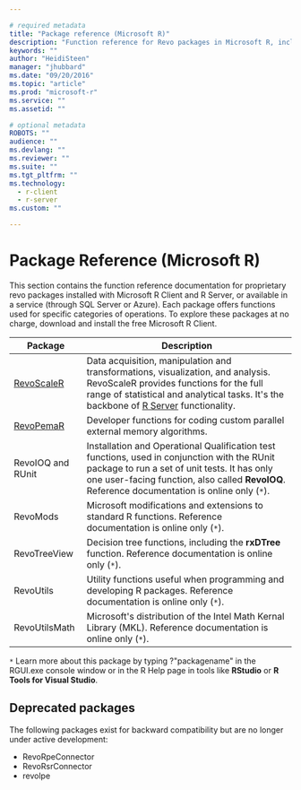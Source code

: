 ```yaml
---

# required metadata
title: "Package reference (Microsoft R)"
description: "Function reference for Revo packages in Microsoft R, including RevoScaleR, RevoPemaR, and others."
keywords: ""
author: "HeidiSteen"
manager: "jhubbard"
ms.date: "09/20/2016"
ms.topic: "article"
ms.prod: "microsoft-r"
ms.service: ""
ms.assetid: ""

# optional metadata
ROBOTS: ""
audience: ""
ms.devlang: ""
ms.reviewer: ""
ms.suite: ""
ms.tgt_pltfrm: ""
ms.technology:
  - r-client
  - r-server
ms.custom: ""

---
```


# Package Reference (Microsoft R)

This section contains the function reference documentation for proprietary revo packages installed with Microsoft R Client and R Server, or available in a service (through SQL Server or Azure). Each package offers functions used for specific categories of operations. To explore these packages at no charge, download and install the free Microsoft R Client.

|Package | Description |
|----|----|
|[RevoScaleR](scaler/scaler.md) | Data acquisition, manipulation and transformations, visualization, and analysis. RevoScaleR provides functions for the full range of statistical and analytical tasks. It's the backbone of [R Server](rserver.md) functionality. |
|[RevoPemaR](pemar-getting-started.md) | Developer functions for coding custom parallel external memory algorithms. |
|RevoIOQ and RUnit|Installation and Operational Qualification test functions, used in conjunction with the RUnit package to run a set of unit tests. It has only one user-facing function, also called **RevoIOQ**. Reference documentation is online only (`*`). |
|RevoMods|Microsoft modifications and extensions to standard R functions. Reference documentation is online only (`*`).  |
|RevoTreeView|Decision tree functions, including the **rxDTree** function. Reference documentation is online only (`*`). |
|RevoUtils|Utility functions useful when programming and developing R packages. Reference documentation is online only (`*`). |
|RevoUtilsMath|Microsoft's distribution of the Intel Math Kernal Library (MKL). Reference documentation is online only (`*`). |

`*` Learn more about this package by typing ?"packagename" in the RGUI.exe console window or in the R Help page in tools like **RStudio** or **R Tools for Visual Studio**.

## Deprecated packages

The following packages exist for backward compatibility but are no longer under active development:

* RevoRpeConnector
* RevoRsrConnector
* revolpe
